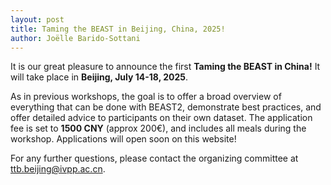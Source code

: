 ```yaml
---
layout: post
title: Taming the BEAST in Beijing, China, 2025!
author: Joëlle Barido-Sottani
---
```


It is our great pleasure to announce the first **Taming the BEAST in China!** It will take place in **Beijing, July 14-18, 2025**.

As in previous workshops, the goal is to offer a broad overview of everything that can be done with BEAST2, demonstrate best practices, and offer detailed advice to participants on their own dataset.
The application fee is set to **1500 CNY** (approx 200€), and includes all meals during the workshop. Applications will open soon on this website!

For any further questions, please contact the organizing committee at ttb.beijing@ivpp.ac.cn.

<figure>
	<img src="{{ site.baseurl }}/images/workshops/Taming-the-BEAST-Beijing-Flyer.jpg" alt="">
</figure>
<br>



